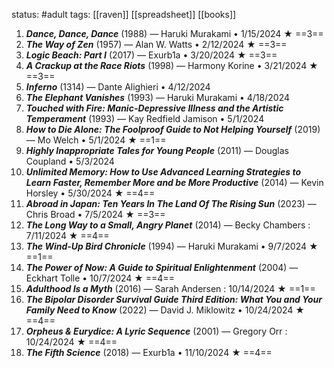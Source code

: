 status: #adult 
tags: [[raven]] [[spreadsheet]] [[books]] 

1. ***Dance, Dance, Dance*** (1988) — Haruki Murakami • 1/15/2024 ★ ==3==
2. ***The Way of Zen*** (1957) — Alan W. Watts • 2/12/2024 ★ ==3==
3. ***Logic Beach: Part I*** (2017) — Exurb1a • 3/20/2024 ★ ==3==
4. ***A Crackup at the Race Riots*** (1998) — Harmony Korine • 3/21/2024 ★ ==3==
5. ***Inferno*** (1314) — Dante Alighieri • 4/12/2024
6. ***The Elephant Vanishes*** (1993) — Haruki Murakami • 4/18/2024
7. ***Touched with Fire: Manic-Depressive Illness and the Artistic Temperament*** (1993) — Kay Redfield Jamison • 5/1/2024
8. ***How to Die Alone: The Foolproof Guide to Not Helping Yourself*** (2019) — Mo Welch •  5/1/2024 ★ ==1==
9. ***Highly Inappropriate Tales for Young People*** (2011) — Douglas Coupland • 5/3/2024
10. ***Unlimited Memory: How to Use Advanced Learning Strategies to Learn Faster, Remember More and be More Productive*** (2014) — Kevin Horsley • 5/30/2024 ★ ==4==
11. ***Abroad in Japan: Ten Years In The Land Of The Rising Sun*** (2023) — Chris Broad • 7/5/2024 ★ ==3==
12. ***The Long Way to a Small, Angry Planet*** (2014) — Becky Chambers : 7/11/2024 ★ ==4==
13. ***The Wind-Up Bird Chronicle*** (1994) — Haruki Murakami • 9/7/2024 ★ ==1==
14. ***The Power of Now: A Guide to Spiritual Enlightenment*** (2004) — Eckhart Tolle • 10/7/2024 ★ ==4==
15. ***Adulthood Is a Myth*** (2016) — Sarah Andersen : 10/14/2024 ★ ==1==
16. ***The Bipolar Disorder Survival Guide Third Edition: What You and Your Family Need to Know*** (2022) — David J. Miklowitz • 10/24/2024 ★ ==4==
17. ***Orpheus & Eurydice: A Lyric Sequence*** (2001) — Gregory Orr : 10/24/2024 ★ ==4==
18. ***The Fifth Science*** (2018) — Exurb1a • 11/10/2024 ★ ==4==